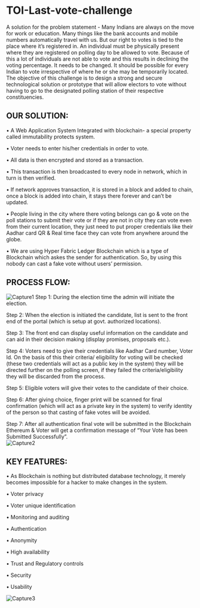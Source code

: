 # TOI-Last-vote-challenge
A solution for the problem statement - Many Indians are always on the move for work or education. Many things like the bank accounts and mobile numbers automatically travel with us. But our right to votes is tied to the place where it’s registered in. An individual must be physically present where they are registered on polling day to be allowed to vote. Because of this a lot of individuals are not able to vote and this results in declining the voting percentage. It needs to be changed. It should be possible for every Indian to vote irrespective of where he or she may be temporarily located. The objective of this challenge is to design a strong and secure technological solution or prototype that will allow electors to vote without having to go to the designated polling station of their respective constituencies.
## OUR SOLUTION:
•	A Web Application System Integrated with blockchain- a special property called immutability protects system.

•	Voter needs to enter his/her credentials in order to vote.

•	All data is then encrypted and stored as a transaction.

•	This transaction is then broadcasted to every node in network, which in turn is then verified.

•	If network approves transaction, it is stored in a block and added to chain, once a block is added into chain, it stays there forever and can’t be updated.

•	People living in the city where there voting belongs can go & vote on the poll stations to submit their vote or if they are not in city they can vote even from their current location, they just need to put proper credentials like their Aadhar card QR & Real time face they can vote from anywhere around the globe. 

•	We are using Hyper Fabric Ledger Blockchain which is a type of Blockchain which askes the sender for authentication. So, by using this nobody can cast a fake vote without users’ permission.  

## PROCESS FLOW:
![Capture1](https://user-images.githubusercontent.com/62996762/98011587-11b72700-1e1e-11eb-98cf-b5a334799a23.JPG)
Step 1:  During the election time the admin will initiate the election.

Step 2: When the election is initiated the candidate, list is sent to the front end of the portal (which is setup at govt. authorized locations).

Step 3:  The front end can display useful information on the candidate and can aid in their decision making (display promises, proposals etc.).

Step 4: Voters need to give their credentials like Aadhar Card number, Voter Id. On the basis of this their criteria/ eligibility for voting will be checked (these two credentials will act as a public key in the system) they will be directed further on the polling screen, if they failed the criteria/eligibility they will be discarded from the process.

Step 5: Eligible voters will give their votes to the candidate of their choice.

Step 6: After giving choice, finger print will be scanned for final confirmation (which will act as a private key in the system) to verify identity of the person so that casting of fake votes will be avoided.

Step 7: After all authentication final vote will be submitted in the Blockchain Ethereum & Voter will get a confirmation message of “Your Vote has been Submitted Successfully”.  
![Capture2](https://user-images.githubusercontent.com/62996762/98012136-c18c9480-1e1e-11eb-8fae-0cf68b173ead.JPG)
## KEY FEATURES:
•	As Blockchain is nothing but distributed database technology, it merely becomes impossible for a hacker to make changes in the system.

•	Voter privacy

•	Voter unique identification

•	Monitoring and auditing

•	Authentication

•	Anonymity

•	High availability

•	Trust and Regulatory controls

•	Security

•	Usability

![Capture3](https://user-images.githubusercontent.com/62996762/98012528-35c73800-1e1f-11eb-97c7-1dcb9f1b6707.JPG)


